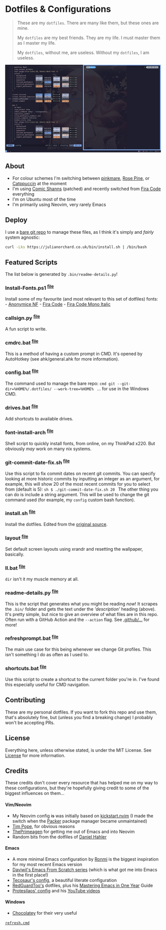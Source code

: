 # Dotfiles & Configurations

> These are my `dotfiles`. There are many like them, but these ones are mine.
>
> My `dotfiles` are my best friends. They are my life. I must master them as I
> master my life.
>
> My `dotfiles`, without me, are useless. Without my `dotfiles`, I am useless.

![A screenshot of my configuration on Linux.](.docs/2023-10.png)

## About

- For colour schemes I'm switching between [pinkmare](https://github.com/Matsuuu/pinkmare), [Rose Pine](https://github.com/rose-pine/neovim), or [Catppuccin](https://github.com/catppuccin/emacs) at the moment
- I'm using [Comic Shanns](https://github.com/shannpersand/comic-shanns) (patched) and recently switched from [Fira Code](https://github.com/tonsky/FiraCode) everything
- I'm on Ubuntu most of the time
- I'm primarily using Neovim, very rarely Emacs

## Deploy

I use a [bare git repo](https://www.atlassian.com/git/tutorials/dotfiles) to
manage these files, as I think it's simply and *fairly* system agnostic:

```sh
curl -Lks https://julianorchard.co.uk/bin/install.sh | /bin/bash
```

## Featured Scripts

The list below is generated by `.bin/readme-details.py`!

### Install-Fonts.ps1 <sup>[file](.bin/Install-Fonts.ps1)</sup>

Install some of my favourite (and most relevant to this set of dotfiles) fonts: - [Anonymice NF](https://github.com/ryanoasis/nerd-fonts/) - [Fira Code](https://github.com/tonsky/FiraCode/) - [Fira Code Mono Italic](https://github.com/zwaldowski/Fira/raw/zwaldowski/mod-new/otf/)

### callsign.py <sup>[file](.bin/callsign.py)</sup>

A fun script to write.

### cmdrc.bat <sup>[file](.bin/cmdrc.bat)</sup>

This is a method of having a custom prompt in CMD. It's opened by AutoHotkey (see ahk/general.ahk for more information).

### config.bat <sup>[file](.bin/config.bat)</sup>

The command used to manage the bare repo: ```cmd git --git-dir=%HOME%/.dotfiles/ --work-tree=%HOME% ``` ... for use in the Windows CMD.

### drives.bat <sup>[file](.bin/drives.bat)</sup>

Add shortcuts to available drives.

### font-install-arch <sup>[file](.bin/font-install-arch)</sup>

Shell script to quickly install fonts, from online, on my ThinkPad x220. But obviously *may* work on many nix systems.

### git-commit-date-fix.sh <sup>[file](.bin/git-commit-date-fix.sh)</sup>

Use this script to fix commit dates on recent git commits. You can specify looking at more historic commits by inputting an integer as an argument, for example, this will show 20 of the most recent commits for you to select from (default is 5): ```sh $ ./git-commit-date-fix.sh 20 ``` The other thing you can do is include a string argument. This will be used to change the git command used (for example, my `config` custom bash function).

### install.sh <sup>[file](.bin/install.sh)</sup>

Install the dotfiles. Edited from the [original source](https://bitbucket.org/durdn/cfg/src/master/.bin/install.sh).

### layout <sup>[file](.bin/layout)</sup>

Set default screen layouts using xrandr and resetting the wallpaper, basically.

### ll.bat <sup>[file](.bin/ll.bat)</sup>

`dir` isn't it my muscle memory at all.

### readme-details.py <sup>[file](.bin/readme-details.py)</sup>

This is the script that generates what you might be reading *now*! It scrapes the `.bin/` folder and gets the text under the *'description'* heading (above). It's pretty simple, but nice to give an overview of what files are in this repo. Often run with a GitHub Action and the `--action` flag. See [.github/...](.github/workflows/main.yaml) for more!

### refreshprompt.bat <sup>[file](.bin/refreshprompt.bat)</sup>

The main use case for this being whenever we change Git profiles. This isn't something I do as often as I used to.

### shortcuts.bat <sup>[file](.bin/shortcuts.bat)</sup>

Use this script to create a shortcut to the current folder you're in. I've found this especially useful for CMD navigation.

## Contributing

These are my personal dotfiles. If you want to fork this repo and use them,
that's absolutely fine, but (unless you find a breaking change) I probably
won't be accepting PRs.

## License

Everything here, unless otherwise stated, is under the MIT License. See
[License](/LICENSE) for more information.

## Credits

These credits don't cover every resource that has helped me on my way to these
configurations, but they're hopefully giving credit to some of the biggest
influences on them...

#### Vim/Neovim

- My Neovim config ~~is~~ was initially based on [kickstart.nvim](https://github.com/nvim-lua/kickstart.nvim) (I made the switch when the [Packer](https://github.com/wbthomason/packer.nvim) package manager became unmaintained)
- [Tim Pope](https://github.com/tpope), for obvious reasons
- [ThePrimeagen](https://github.com/ThePrimeagen) for getting me out of Emacs and into Neovim
- Random bits from the dotfiles of [Daniel Hahler](https://github.com/blueyed)

#### Emacs

- A more minimal Emacs configuration by [Ronmi](https://github.com/Ronmi/emacs) is the biggest inspiration for my most recent Emacs version
- [Daviwil's Emacs From Scratch series](https://github.com/daviwil/emacs-from-scratch) (which is what got me into Emacs in the first place!)
- [Tecosaur's config](https://tecosaur.github.io/emacs-config/config.html), a beautiful literate configuration
- [RedGuardToo's](https://github.com/redguardtoo/emacs.d) dotfiles, plus his [Mastering Emacs in One Year](https://github.com/redguardtoo/mastering-emacs-in-one-year-guide) Guide
- [Protesilaos' config](https://protesilaos.com/emacs/dotemacs) and his [YouTube videos](https://www.youtube.com/@protesilaos)

#### Windows

- [Chocolatey](https://chocolatey.org/) for their very useful

[`refresh.cmd`](https://github.com/chocolatey/choco/blob/develop/src/chocolatey.resources/redirects/RefreshEnv.cmd)
